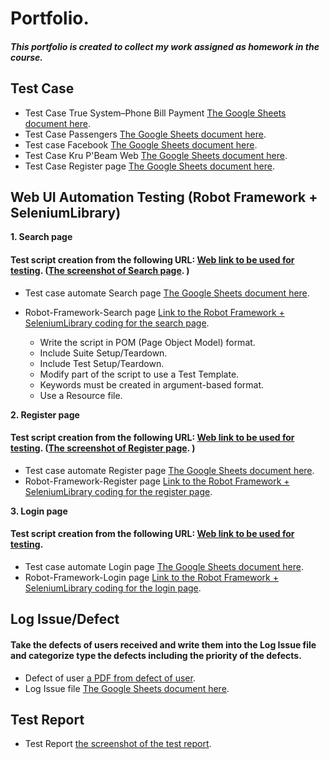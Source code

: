 # Portfolio.
#### *This portfolio is created to collect my work assigned as homework in the course.*

## Test Case
* Test Case True System–Phone Bill Payment [The Google Sheets document here](https://docs.google.com/spreadsheets/d/16Nh4eT_le3Qzkoraxrb4-V4h5aMifwja2XmInxYbS08/edit?usp=sharing).
* Test Case Passengers [The Google Sheets document here](https://docs.google.com/spreadsheets/d/15d7LCIOv1Gn4D6yEGexVLkHKRkHpDVkaUrXiqYXVkqI/edit?usp=sharing).
* Test case Facebook  [The Google Sheets document here](https://docs.google.com/spreadsheets/d/11BMJXkjaN_9FIjaQwNH7x4X7SjhlqiCugYWCJZzp6BY/edit?usp=sharing).
* Test Case Kru P'Beam Web [The Google Sheets document here](https://docs.google.com/spreadsheets/d/10arWl87KK9q6YlqG8k_KdvbHSErUOqw1pZhGdYDEJlQ/edit?usp=sharing).
* Test Case Register page [The Google Sheets document here](https://docs.google.com/spreadsheets/d/1CnFrRhQDvvG8vUbtZm7Oqug-Eu8nBjWkHXmq4jfVsXQ/edit?usp=sharing).

## Web UI Automation Testing (Robot Framework + SeleniumLibrary)
**1. Search page**
#### Test script creation from the following URL: [Web link to be used for testing](https://automate-test.stpb-digital.com/user/list/). ([The screenshot of Search page]( https://drive.google.com/file/d/1P-kRCkLIcDRxU2H650wXgoX506YydggH/view?usp=sharing). )
* Test case automate Search page [The Google Sheets document here](https://docs.google.com/spreadsheets/d/131Q2TTnvVf1CB2UzJfbZwsSZh4YOyadg30bCwFAZBBA/edit?usp=sharing).
* Robot-Framework-Search page [Link to the Robot Framework + SeleniumLibrary coding for the search page](https://github.com/sangsanggg/Robot-Framework-Search-page).
  
  - Write the script in POM (Page Object Model) format.
  - Include Suite Setup/Teardown.
  - Include Test Setup/Teardown.
  - Modify part of the script to use a Test Template.
  - Keywords must be created in argument-based format.
  - Use a Resource file.

**2. Register page**
#### Test script creation from the following URL: [Web link to be used for testing](https://automate-test.stpb-digital.com/register/). ([The screenshot of Register page]( https://drive.google.com/file/d/12ZQWbKqCBuYxw7zOEECTOF56HlCInz5T/view?usp=sharing). )
  * Test case automate Register page [The Google Sheets document here](https://docs.google.com/spreadsheets/d/1Vqg3w4GCA3FHGwc0Nu_LTwH59N--tZK5VuMeO9mbib0/edit?usp=sharing).
  * Robot-Framework-Register page [Link to the Robot Framework + SeleniumLibrary coding for the register page](https://github.com/sangsanggg/Robot-Framework-Register).
  
**3. Login page**
#### Test script creation from the following URL: [Web link to be used for testing](https://automate-test.stpb-digital.com/login/).
  * Test case automate Login page [The Google Sheets document here](https://docs.google.com/spreadsheets/d/1AX2c3yJAefEc8P6uwOMN0ox3WcDAHZwUU0P6UJfnXwI/edit?usp=sharing).
  * Robot-Framework-Login page [Link to the Robot Framework + SeleniumLibrary coding for the login page](https://github.com/sangsanggg/Robot-Framework-Login).
 
## Log Issue/Defect
#### Take the defects of users received and write them into the Log Issue file and categorize type the defects including the priority of the defects.
* Defect of user [a PDF from defect of user](https://drive.google.com/file/d/1az7TgZOyiWU8a4eVcoFHSb9k0m5fhRz-/view?usp=sharing).
* Log Issue file [The Google Sheets document here](https://docs.google.com/spreadsheets/d/15nLBS1huryyiT8LjybZBAHlVXqzWJuCsUT1zQ_Do6eM/edit?usp=sharing).

## Test Report
* Test Report [the screenshot of the test report](https://drive.google.com/file/d/1Uz2RMFaUY35TWBeYsEp47LWDdmQCbRkY/view?usp=sharing).
